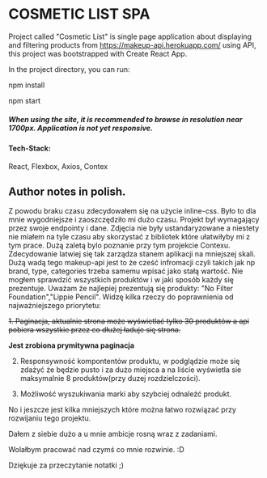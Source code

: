 # COSMETIC LIST SPA
Project called "Cosmetic List" is single page application about displaying and filtering products from https://makeup-api.herokuapp.com/ using API,
this project was bootstrapped with Create React App.

In the project directory, you can run:

npm install

npm start

##### When using the site, it is recommended to browse in resolution near 1700px. Application is not yet responsive.

#### Tech-Stack:
React, Flexbox, Axios, Contex

## Author notes in polish.
Z powodu braku czasu zdecydowałem się na użycie inline-css. Było to dla mnie wygodniejsze i zaoszczędziło mi dużo czasu.
Projekt był wymagający przez swoje endpointy i dane. Zdjęcia nie były ustandaryzowane a niestety nie miałem na tyle czasu aby skorzystać z bibliotek które ułatwiłyby mi z tym prace.
Dużą zaletą bylo poznanie przy tym projekcie Contexu. Zdecydowanie latwiej się tak zarządza stanem aplikacji na mniejszej skali.
Dużą wadą tego makeup-api jest to że cześć infromacji czyli takich jak np brand, type, categories trzeba samemu wpisać jako stałą wartość.
Nie mogłem sprawdzić wszystkich produktów i w jaki sposób każdy się prezentuje.
Uważam że najlepiej prezentują się produkty: "No Filter Foundation","Lippie Pencil".
Widzę kilka rzeczy do poprawnienia od najważniejszego priorytetu:

~~1. Paginacja, aktualnie strona może wyświetlać tylko 30 produktów a api pobiera wszystkie przez co dłużej ładuje się strona.~~
        
**Jest zrobiona prymitywna paginacja**

2. Responsywność kompontentów produktu, w podglądzie może się zdażyć że będzie pusto i za dużo miejsca a na liście wyświetla sie maksymalnie 8 produktów(przy duzej rozdzielczości).

3. Możliwość wyszukiwania marki aby szybciej odnaleźć produkt.

No i jeszcze jest kilka mniejszych które można łatwo rozwiązać przy rozwijaniu tego projektu.

Dałem z siebie dużo a u mnie ambicje rosną wraz z zadaniami.

Wolałbym pracować nad czymś co mnie rozwinie. :D

Dziękuje za przeczytanie notatki ;)

